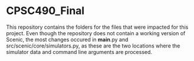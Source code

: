 # CPSC490_Final
This repository contains the folders for the files that were impacted for this project. Even though the repository does not contain a working version of Scenic, the most changes occured in __main__.py and src/scenic/core/simulators.py, as these are the two locations where the simulator data and command line arguments are processed.
